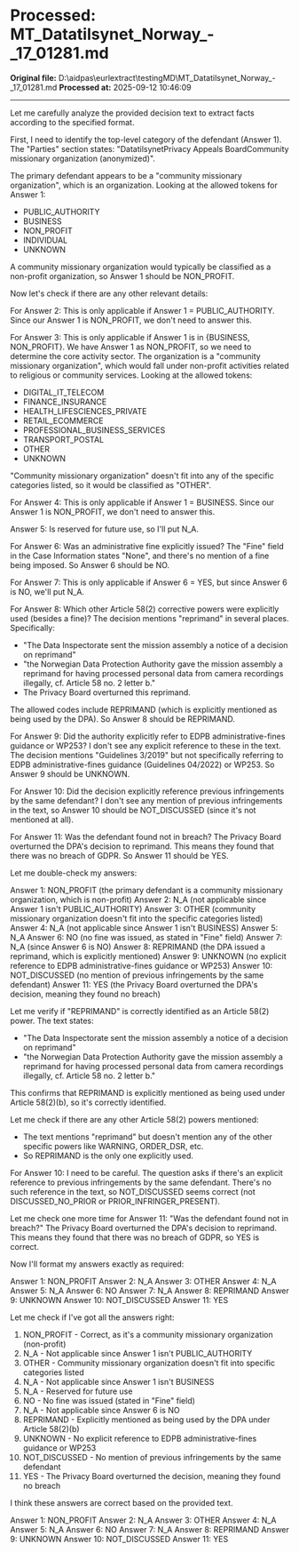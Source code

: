 # Processed: MT_Datatilsynet_Norway_-_17_01281.md

**Original file:** D:\aidpas\eurlextract\testingMD\MT_Datatilsynet_Norway_-_17_01281.md
**Processed at:** 2025-09-12 10:46:09

---

<think>
Let me carefully analyze the provided decision text to extract facts according to the specified format.

First, I need to identify the top-level category of the defendant (Answer 1). The "Parties" section states: "DatatilsynetPrivacy Appeals BoardCommunity missionary organization (anonymized)". 

The primary defendant appears to be a "community missionary organization", which is an organization. Looking at the allowed tokens for Answer 1:
- PUBLIC_AUTHORITY
- BUSINESS
- NON_PROFIT
- INDIVIDUAL
- UNKNOWN

A community missionary organization would typically be classified as a non-profit organization, so Answer 1 should be NON_PROFIT.

Now let's check if there are any other relevant details:

For Answer 2: This is only applicable if Answer 1 = PUBLIC_AUTHORITY. Since our Answer 1 is NON_PROFIT, we don't need to answer this.

For Answer 3: This is only applicable if Answer 1 is in {BUSINESS, NON_PROFIT}. We have Answer 1 as NON_PROFIT, so we need to determine the core activity sector. The organization is a "community missionary organization", which would fall under non-profit activities related to religious or community services. Looking at the allowed tokens:
- DIGITAL_IT_TELECOM
- FINANCE_INSURANCE
- HEALTH_LIFESCIENCES_PRIVATE
- RETAIL_ECOMMERCE
- PROFESSIONAL_BUSINESS_SERVICES
- TRANSPORT_POSTAL
- OTHER
- UNKNOWN

"Community missionary organization" doesn't fit into any of the specific categories listed, so it would be classified as "OTHER".

For Answer 4: This is only applicable if Answer 1 = BUSINESS. Since our Answer 1 is NON_PROFIT, we don't need to answer this.

Answer 5: Is reserved for future use, so I'll put N_A.

For Answer 6: Was an administrative fine explicitly issued? The "Fine" field in the Case Information states "None", and there's no mention of a fine being imposed. So Answer 6 should be NO.

For Answer 7: This is only applicable if Answer 6 = YES, but since Answer 6 is NO, we'll put N_A.

For Answer 8: Which other Article 58(2) corrective powers were explicitly used (besides a fine)? The decision mentions "reprimand" in several places. Specifically:
- "The Data Inspectorate sent the mission assembly a notice of a decision on reprimand"
- "the Norwegian Data Protection Authority gave the mission assembly a reprimand for having processed personal data from camera recordings illegally, cf. Article 58 no. 2 letter b."
- The Privacy Board overturned this reprimand.

The allowed codes include REPRIMAND (which is explicitly mentioned as being used by the DPA). So Answer 8 should be REPRIMAND.

For Answer 9: Did the authority explicitly refer to EDPB administrative-fines guidance or WP253? I don't see any explicit reference to these in the text. The decision mentions "Guidelines 3/2019" but not specifically referring to EDPB administrative-fines guidance (Guidelines 04/2022) or WP253. So Answer 9 should be UNKNOWN.

For Answer 10: Did the decision explicitly reference previous infringements by the same defendant? I don't see any mention of previous infringements in the text, so Answer 10 should be NOT_DISCUSSED (since it's not mentioned at all).

For Answer 11: Was the defendant found not in breach? The Privacy Board overturned the DPA's decision to reprimand. This means they found that there was no breach of GDPR. So Answer 11 should be YES.

Let me double-check my answers:

Answer 1: NON_PROFIT (the primary defendant is a community missionary organization, which is non-profit)
Answer 2: N_A (not applicable since Answer 1 isn't PUBLIC_AUTHORITY)
Answer 3: OTHER (community missionary organization doesn't fit into the specific categories listed)
Answer 4: N_A (not applicable since Answer 1 isn't BUSINESS)
Answer 5: N_A
Answer 6: NO (no fine was issued, as stated in "Fine" field)
Answer 7: N_A (since Answer 6 is NO)
Answer 8: REPRIMAND (the DPA issued a reprimand, which is explicitly mentioned)
Answer 9: UNKNOWN (no explicit reference to EDPB administrative-fines guidance or WP253)
Answer 10: NOT_DISCUSSED (no mention of previous infringements by the same defendant)
Answer 11: YES (the Privacy Board overturned the DPA's decision, meaning they found no breach)

Let me verify if "REPRIMAND" is correctly identified as an Article 58(2) power. The text states:
- "The Data Inspectorate sent the mission assembly a notice of a decision on reprimand"
- "the Norwegian Data Protection Authority gave the mission assembly a reprimand for having processed personal data from camera recordings illegally, cf. Article 58 no. 2 letter b."

This confirms that REPRIMAND is explicitly mentioned as being used under Article 58(2)(b), so it's correctly identified.

Let me check if there are any other Article 58(2) powers mentioned:
- The text mentions "reprimand" but doesn't mention any of the other specific powers like WARNING, ORDER_DSR, etc.
- So REPRIMAND is the only one explicitly used.

For Answer 10: I need to be careful. The question asks if there's an explicit reference to previous infringements by the same defendant. There's no such reference in the text, so NOT_DISCUSSED seems correct (not DISCUSSED_NO_PRIOR or PRIOR_INFRINGER_PRESENT).

Let me check one more time for Answer 11: "Was the defendant found not in breach?" The Privacy Board overturned the DPA's decision to reprimand. This means they found that there was no breach of GDPR, so YES is correct.

Now I'll format my answers exactly as required:

Answer 1: NON_PROFIT
Answer 2: N_A
Answer 3: OTHER
Answer 4: N_A
Answer 5: N_A
Answer 6: NO
Answer 7: N_A
Answer 8: REPRIMAND
Answer 9: UNKNOWN
Answer 10: NOT_DISCUSSED
Answer 11: YES

Let me check if I've got all the answers right:

1. NON_PROFIT - Correct, as it's a community missionary organization (non-profit)
2. N_A - Not applicable since Answer 1 isn't PUBLIC_AUTHORITY
3. OTHER - Community missionary organization doesn't fit into specific categories listed
4. N_A - Not applicable since Answer 1 isn't BUSINESS
5. N_A - Reserved for future use
6. NO - No fine was issued (stated in "Fine" field)
7. N_A - Not applicable since Answer 6 is NO
8. REPRIMAND - Explicitly mentioned as being used by the DPA under Article 58(2)(b)
9. UNKNOWN - No explicit reference to EDPB administrative-fines guidance or WP253
10. NOT_DISCUSSED - No mention of previous infringements by the same defendant
11. YES - The Privacy Board overturned the decision, meaning they found no breach

I think these answers are correct based on the provided text.
</think>

Answer 1: NON_PROFIT
Answer 2: N_A
Answer 3: OTHER
Answer 4: N_A
Answer 5: N_A
Answer 6: NO
Answer 7: N_A
Answer 8: REPRIMAND
Answer 9: UNKNOWN
Answer 10: NOT_DISCUSSED
Answer 11: YES